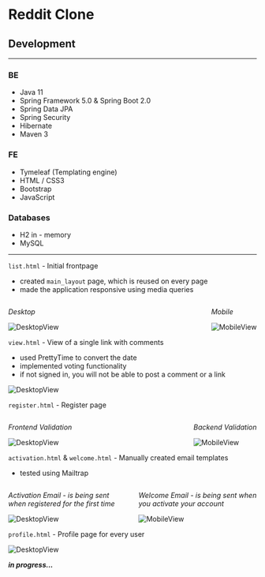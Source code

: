# Reddit Clone

## Development

---
### BE
* Java 11
* Spring Framework 5.0 & Spring Boot 2.0
* Spring Data JPA
* Spring Security
* Hibernate
* Maven 3

### FE
* Tymeleaf (Templating engine)
* HTML / CSS3
* Bootstrap
* JavaScript

### Databases
* H2 in - memory
* MySQL

---
`list.html` - Initial frontpage
* created `main_layout` page, which is reused on every page
* made the application responsive using media queries
<div style="display: flex; justify-content: space-between">
    <div>
        <p style="font-style: italic">Desktop</p>
        <img alt="DesktopView" src="C:\Users\mkraguje\IdeaProjects\reddit-clone\src\main\resources\static\images\desktopview.png"/>
    </div>
&nbsp;&nbsp;&nbsp;&nbsp;&nbsp;
    <div>
        <p style="font-style: italic">Mobile</p>
        <img alt="MobileView" src="C:\Users\mkraguje\IdeaProjects\reddit-clone\src\main\resources\static\images\mobileview.png"/>
    </div>
</div>

`view.html` - View of a single link with comments
* used PrettyTime to convert the date
* implemented voting functionality
* if not signed in, you will not be able to post a comment or a link
<div>
    <div>
        <p style="font-style: italic"></p>
        <img alt="DesktopView" src="C:\Users\mkraguje\IdeaProjects\reddit-clone\src\main\resources\static\images\sampleLink.png"/>
    </div>
</div>

`register.html` - Register page
<div style="display: flex; justify-content: space-between">
    <div>
        <p style="font-style: italic">Frontend Validation</p>
        <img alt="DesktopView" src="C:\Users\mkraguje\IdeaProjects\reddit-clone\src\main\resources\static\images\frontend_validation.png"/>
    </div>
&nbsp;&nbsp;&nbsp;&nbsp;&nbsp;
    <div>
        <p style="font-style: italic">Backend Validation</p>
        <img alt="MobileView" src="C:\Users\mkraguje\IdeaProjects\reddit-clone\src\main\resources\static\images\backend_validation.png"/>
    </div>
</div>

`activation.html` & `welcome.html` - Manually created email templates
* tested using Mailtrap
<div style="display: flex; justify-content: space-between">
    <div>
        <p style="font-style: italic">Activation Email - is being sent when registered for the first time</p>
        <img alt="DesktopView" src="C:\Users\mkraguje\IdeaProjects\reddit-clone\src\main\resources\static\images\activation_email.png"/>
    </div>
&nbsp;&nbsp;&nbsp;&nbsp;&nbsp;
    <div>
        <p style="font-style: italic">Welcome Email - is being sent when you activate your account</p>
        <img alt="MobileView" src="C:\Users\mkraguje\IdeaProjects\reddit-clone\src\main\resources\static\images\welcome_email.png"/>
    </div>
</div>

`profile.html` - Profile page for every user
<div>
    <div>
        <p style="font-style: italic"></p>
        <img alt="DesktopView" src="C:\Users\mkraguje\IdeaProjects\reddit-clone\src\main\resources\static\images\profile_page.png"/>
    </div>
</div>

***in progress...***

